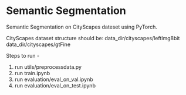 # Semantic Segmentation

Semantic Segmentation on CityScapes dateset using PyTorch.

CityScapes dataset structure should be:
data_dir/cityscapes/leftImg8bit
data_dir/cityscapes/gtFine

Steps to run - 
1. run utils/preprocessdata.py
2. run train.ipynb
3. run evaluation/eval_on_val.ipynb
4. run evaluation/eval_on_test.ipynb
